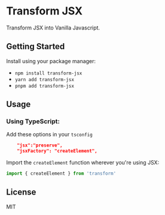 # Transform JSX

Transform JSX into Vanilla Javascript.

## Getting Started

Install using your package manager:
- `npm install transform-jsx`
- `yarn add transform-jsx`
- `pnpm add transform-jsx`

## Usage

### Using TypeScript:

Add these options in your `tsconfig`

```json
    "jsx":"preserve",
    "jsxFactory": "createElement",
```

Import the `createElement` function wherever you're using JSX:
```javascript
import { createElement } from 'transform'
```

## License

MIT